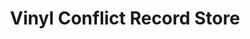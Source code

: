 ---
title: "Vinyl Conflict Record Store"
url: /richmond-city/vinyl-conflict-record-store/
shop: Musik
---